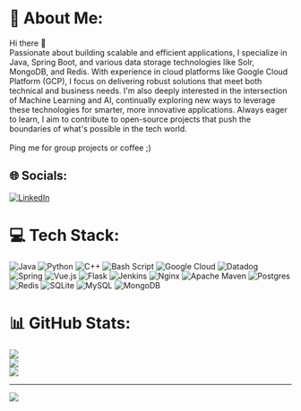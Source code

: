 # 💫 About Me:
Hi there 👋<br>Passionate about building scalable and efficient applications, I specialize in Java, Spring Boot, and various data storage technologies like Solr, MongoDB, and Redis. With experience in cloud platforms like Google Cloud Platform (GCP), I focus on delivering robust solutions that meet both technical and business needs. I'm also deeply interested in the intersection of Machine Learning and AI, continually exploring new ways to leverage these technologies for smarter, more innovative applications. Always eager to learn, I aim to contribute to open-source projects that push the boundaries of what's possible in the tech world.<br><br>Ping me for group projects or coffee ;)


## 🌐 Socials:
[![LinkedIn](https://img.shields.io/badge/LinkedIn-%230077B5.svg?logo=linkedin&logoColor=white)](www.linkedin.com/in/puneet-sharma-7b2740229) 

# 💻 Tech Stack:
![Java](https://img.shields.io/badge/java-%23ED8B00.svg?style=for-the-badge&logo=openjdk&logoColor=white) ![Python](https://img.shields.io/badge/python-3670A0?style=for-the-badge&logo=python&logoColor=ffdd54) ![C++](https://img.shields.io/badge/c++-%2300599C.svg?style=for-the-badge&logo=c%2B%2B&logoColor=white) ![Bash Script](https://img.shields.io/badge/bash_script-%23121011.svg?style=for-the-badge&logo=gnu-bash&logoColor=white) ![Google Cloud](https://img.shields.io/badge/GoogleCloud-%234285F4.svg?style=for-the-badge&logo=google-cloud&logoColor=white) ![Datadog](https://img.shields.io/badge/datadog-%23632CA6.svg?style=for-the-badge&logo=datadog&logoColor=white) ![Spring](https://img.shields.io/badge/spring-%236DB33F.svg?style=for-the-badge&logo=spring&logoColor=white) ![Vue.js](https://img.shields.io/badge/vue.js-%2335495e.svg?style=for-the-badge&logo=vuedotjs&logoColor=%234FC08D) ![Flask](https://img.shields.io/badge/flask-%23000.svg?style=for-the-badge&logo=flask&logoColor=white) ![Jenkins](https://img.shields.io/badge/jenkins-%232C5263.svg?style=for-the-badge&logo=jenkins&logoColor=white) ![Nginx](https://img.shields.io/badge/nginx-%23009639.svg?style=for-the-badge&logo=nginx&logoColor=white) ![Apache Maven](https://img.shields.io/badge/Apache%20Maven-C71A36?style=for-the-badge&logo=Apache%20Maven&logoColor=white) ![Postgres](https://img.shields.io/badge/postgres-%23316192.svg?style=for-the-badge&logo=postgresql&logoColor=white) ![Redis](https://img.shields.io/badge/redis-%23DD0031.svg?style=for-the-badge&logo=redis&logoColor=white) ![SQLite](https://img.shields.io/badge/sqlite-%2307405e.svg?style=for-the-badge&logo=sqlite&logoColor=white) ![MySQL](https://img.shields.io/badge/mysql-4479A1.svg?style=for-the-badge&logo=mysql&logoColor=white) ![MongoDB](https://img.shields.io/badge/MongoDB-%234ea94b.svg?style=for-the-badge&logo=mongodb&logoColor=white)
# 📊 GitHub Stats:
![](https://github-readme-stats.vercel.app/api?username=puneetsharma&theme=dark&hide_border=false&include_all_commits=false&count_private=false)<br/>
![](https://github-readme-streak-stats.herokuapp.com/?user=puneetsharma&theme=dark&hide_border=false)<br/>
<img src="https://github-readme-stats.vercel.app/api/top-langs/?username=puneetsharma&layout=compact&count_private=true&theme=blue-green" />

---
[![](https://visitcount.itsvg.in/api?id=puneetsharma&icon=0&color=0)](https://visitcount.itsvg.in)

<!-- Proudly created with GPRM ( https://gprm.itsvg.in ) -->

